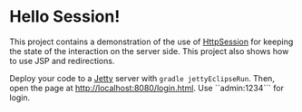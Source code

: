 # Hello Session!
This project contains a demonstration of the use of [HttpSession](http://docs.oracle.com/javaee/6/api/javax/servlet/http/HttpSession.html) for keeping the state of the interaction on the server side. This project also shows how to use JSP and redirections.

Deploy your code to a [Jetty](http://www.eclipse.org/jetty/) server with ```gradle jettyEclipseRun```. Then, open the page at [http://localhost:8080/login.html](http://localhost:8080/login.html). Use ``admin:1234``` for login.
